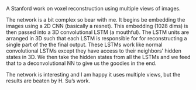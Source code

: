 A Stanford work on voxel reconstruction using multiple views of images. 

The network is a bit complex so bear with me. It begins be embedding the images using a 2D CNN (basically a resnet). This embedding (1028 dims) is then passed into a 3D convolutional LSTM (a mouthful). The LSTM units are arranged in 3D such that each LSTM is responsible for for reconstructing a single part of the the final output. These LSTMs work like normal convolutional LSTMs except they have access to their neighbors’ hidden states in 3D. We then take the hidden states from all the LSTMs and we feed that to a deconvolutional NN to give us the goodies in the end. 

The network is interesting and I am happy it uses multiple views, but the results are beaten by H. Su’s work.
